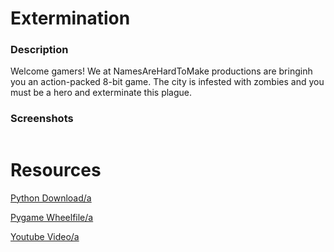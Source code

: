 <h1>Extermination</h1>

<h3>Description</h3>

<p>
Welcome gamers! We at NamesAreHardToMake productions are bringinh you an action-packed 8-bit game. The city is infested with zombies and you must be a hero and exterminate this plague. 
 <p>

<h3>Screenshots</h3>
<img src=" " width="200px">

<h1>Resources</h1>

<a href="https://www.python.org/downloads/"> Python Download/a

<a href="http://www.lfd.uci.edu/~gohlke/pythonlibs/#pygame">Pygame Wheelfile/a

<a href="https://youtu.be/_GikMdhAhv0">Youtube Video/a
